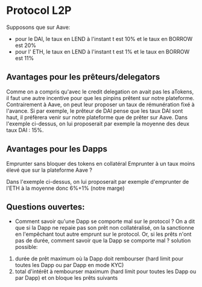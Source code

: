 # Protocol L2P

Supposons que sur Aave: 
- pour le DAI, le taux en LEND à l'instant t est 10% et le taux en BORROW est 20%
- pour l' ETH, le taux en LEND à l'instant t est 1% et le taux en BORROW est 11%

## Avantages pour les prêteurs/delegators

Comme on a compris qu'avec le credit delegation on avait pas les aTokens, il faut une autre incentive pour que les pinpins prêtent sur notre plateforme. 
Contrairement à Aave, on peut leur proposer un taux de rémunération fixé à l'avance. Si par exemple, le prêteur de DAI pense que les taux DAI sont haut, il préfèrera venir sur notre plateforme que de prêter sur Aave.
Dans l'exemple ci-dessus, on lui proposerait par exemple la moyenne des deux taux DAI : 15%. 

## Avantages pour les Dapps

Emprunter sans bloquer des tokens en collatéral
Emprunter à un taux moins élevé que sur la plateforme Aave ? 

Dans l'exemple ci-dessus, on lui proposerait par exemple d'emprunter de l'ETH à la moyenne donc 6%+1% (notre marge)

## Questions ouvertes:
- Comment savoir qu'une Dapp se comporte mal sur le protocol ? On a dit que si la Dapp ne repaie pas son prêt non collatéralisé, on la sanctionne en l'empêchant tout autre emprunt sur le protocol. Or, si les prêts n'ont pas de durée, comment savoir que la Dapp se comporte mal ? 
solution possible: 
1) durée de prêt maximum où la Dapp doit rembourser (hard limit pour toutes les Dapp ou par Dapp en mode KYC)
2) total d'intérêt à rembourser maximum (hard limit pour toutes les Dapp ou par Dapp) et on bloque les prêts suivants
